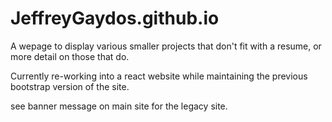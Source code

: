 # JeffreyGaydos.github.io
A wepage to display various smaller projects that don't fit with a resume, or more detail on those that do.

Currently re-working into a react website while maintaining the previous bootstrap version of the site.

see banner message on main site for the legacy site.